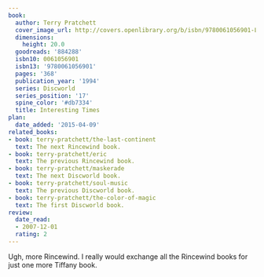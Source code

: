 ```yaml
---
book:
  author: Terry Pratchett
  cover_image_url: http://covers.openlibrary.org/b/isbn/9780061056901-L.jpg
  dimensions:
    height: 20.0
  goodreads: '884288'
  isbn10: 0061056901
  isbn13: '9780061056901'
  pages: '368'
  publication_year: '1994'
  series: Discworld
  series_position: '17'
  spine_color: '#db7334'
  title: Interesting Times
plan:
  date_added: '2015-04-09'
related_books:
- book: terry-pratchett/the-last-continent
  text: The next Rincewind book.
- book: terry-pratchett/eric
  text: The previous Rincewind book.
- book: terry-pratchett/maskerade
  text: The next Discworld book.
- book: terry-pratchett/soul-music
  text: The previous Discworld book.
- book: terry-pratchett/the-color-of-magic
  text: The first Discworld book.
review:
  date_read:
  - 2007-12-01
  rating: 2
---
```


Ugh, more Rincewind. I really would exchange all the Rincewind books for just one more Tiffany book.
